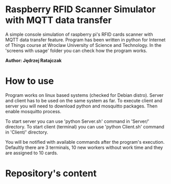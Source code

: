 # Raspberry RFID Scanner Simulator with MQTT data transfer
A simple console simulation of raspberry pi's RFID cards scanner with MQTT data transfer feature.
Program has been written in python for Internet of Things course at Wroclaw University of Science and Technology.
In the 'screens with usage' folder you can check how the program works.

**Author: Jędrzej Ratajczak**

# How to use
Program works on linux based systems (checked for Debian distro). Server and client has to be used on the same system as far.
To execute client and server you will need to download python and mosquitto packages. Then enable mosquitto process.

To start server you can use 'python Server.sh' command in 'Server/' directory.
To start client (terminal) you can use 'python Client.sh' command in 'Client/' directory.

You will be notified with available commands after the program's execution. Defaultly there are 3 terminals,
10 new workers without work time and they are assigned to 10 cards.

# Repository's content
